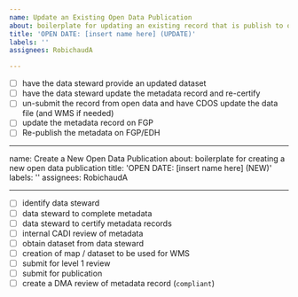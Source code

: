 ```yaml
---
name: Update an Existing Open Data Publication
about: boilerplate for updating an existing record that is publish to open data
title: 'OPEN DATE: [insert name here] (UPDATE)'
labels: ''
assignees: RobichaudA

---
```

- [ ] have the data steward provide an updated dataset
- [ ] have the data steward update the metadata record and re-certify
- [ ] un-submit the record from open data and have CDOS update the data file (and WMS if needed)
- [ ] update the metadata record on FGP
- [ ] Re-publish the metadata on FGP/EDH

---
name: Create a New Open Data Publication
about: boilerplate for creating a new open data publication
title: 'OPEN DATE: [insert name here] (NEW)'
labels: ''
assignees: RobichaudA

---

- [ ] identify data steward
- [ ] data steward to complete metadata
- [ ] data steward to certify metadata records
- [ ] internal CADI review of metadata
- [ ] obtain dataset from data steward
- [ ] creation of map / dataset to be used for WMS
- [ ] submit for level 1 review
- [ ] submit for publication
- [ ] create a DMA review of metadata record (`compliant`)
